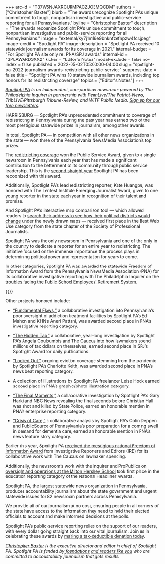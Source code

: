 +++
arc-id = "T37W5NJAXRCURMPACZJOEMQCDM"
authors = ["Christopher Baxter"]
blurb = "The awards recognize Spotlight PA’s unique commitment to tough, nonpartisan investigative and public-service reporting for all Pennsylvanians."
byline = "Christopher Baxter"
description = "The awards recognize Spotlight PA’s unique commitment to tough, nonpartisan investigative and public-service reporting for all Pennsylvanians."
image = "external/ky7j1m16e9bnknfzefnpzw4fcr.jpeg"
image-credit = "Spotlight PA"
image-description = "Spotlight PA received 10 statewide journalism awards for its coverage in 2021."
internal-budget = "For Spotlight PA site only re: PNA/SPJ awards"
internal-id = "SPLAWARDSXX2"
kicker = "Editor's Notes"
modal-exclude = false
no-index = false
published = 2022-05-02T05:00:00-04:00
slug = "spotlight-pa-2022-journalism-awards-redistricting-public-service"
suppress-date = false
title = "Spotlight PA wins 10 statewide journalism awards, including top honors for its redistricting coverage"
topics = ["Editor's Notes"]
+++

<a href="https://www.spotlightpa.org/"><i>Spotlight PA</i></a><i> is an independent, non-partisan newsroom powered by The Philadelphia Inquirer in partnership with PennLive/The Patriot-News, TribLIVE/Pittsburgh Tribune-Review, and WITF Public Media. </i><a href="https://www.spotlightpa.org/newsletters"><i>Sign up for our free newsletters</i></a><i>.</i>

HARRISBURG — Spotlight PA’s unprecedented commitment to coverage of redistricting in Pennsylvania during the past year has earned two of the most prestigious statewide prizes in journalism, among other awards.

In total, Spotlight PA — in competition with all other news organizations in the state — won three of the Pennsylvania NewsMedia Association’s top prizes.

The <a href="https://www.spotlightpa.org/topics/redistricting/">redistricting coverage</a> won the Public Service Award, given to a single newsroom in Pennsylvania each year that has made a significant contribution to the betterment of its community through public service leadership. This is the <a href="https://www.spotlightpa.org/news/2021/05/spotlight-pa-journalism-awards-mariner-east-coronavirus-business-waivers-diverse-source-database/">second straight year</a> Spotlight PA has been recognized with this award.

Additionally, Spotlight PA’s lead redistricting reporter, Kate Huangpu, was honored with The Lenfest Institute Emerging Journalist Award, given to one young reporter in the state each year in recognition of their talent and promise.

And Spotlight PA’s interactive map comparison tool — which allowed readers to <a href="https://www.spotlightpa.org/news/2021/12/pennsylvania-redistricting-house-senate-districts-lookup-tool/">search their address to see how their political districts would change</a> under the newly drawn maps — received first place in the Best Web Use category from the state chapter of the Society of Professional Journalists.

Spotlight PA was the only newsroom in Pennsylvania and one of the only in the country to dedicate a reporter for an entire year to redistricting. The initiative focused on the immense importance the process plays in determining political power and representation for years to come.

In other categories, Spotlight PA was awarded the statewide Freedom of Information Award from the Pennsylvania NewsMedia Association (PNA) for its collaborative investigative reporting with The Philadelphia Inquirer on the <a href="https://www.spotlightpa.org/series/the-psers-scandal/">troubles facing the Public School Employees’ Retirement System</a>.

{{<picture src="external/mf1j1jr6zdm2sd71xmge4rn3wm.jpeg" description="One of several illustrations by Spotlight PA freelancer Leise Hook, who took second place for graphic/photo illustration in Pennsylvania&#39;s annual statewide journalism awards." caption="One of several illustrations by Spotlight PA freelancer Leise Hook, who took second place for graphic/photo illustration in Pennsylvania&#39;s annual statewide journalism awards." credit="Leise Hook / For Spotlight PA">}} 

Other projects honored include:

- <a href="https://www.spotlightpa.org/series/fundamental-flaws/">“Fundamental Flaws,”</a> a collaborative investigation into Pennsylvania’s poor oversight of addiction treatment facilities by Spotlight PA’s Ed Mahon and KHN’s Aneri Pattani, was awarded second place in PNA’s investigative reporting category.

- <a href="https://www.spotlightpa.org/series/the-hidden-tab/">“The Hidden Tab,”</a> a collaborative, year-long investigation by Spotlight PA’s Angela Couloumbis and The Caucus into how lawmakers spend millions of tax dollars on themselves, earned second place in SPJ’s Spotlight Award for daily publications.

- <a href="https://www.spotlightpa.org/series/locked-out/">“Locked Out,”</a> ongoing eviction coverage stemming from the pandemic by Spotlight PA’s Charlotte Keith, was awarded second place in PNA’s news beat reporting category.

- A collection of illustrations by Spotlight PA freelancer Leise Hook earned second place in PNA’s graphic/photo illustration category.

- <a href="https://www.spotlightpa.org/series/the-final-moments/">“The Final Moments,”</a> a collaborative investigation by Spotlight PA’s Gary Harki and NBC News revealing the final seconds before Christian Hall was shot and killed by State Police, earned an honorable mention in PNA’s enterprise reporting category.

- <a href="https://www.spotlightpa.org/series/crisis-of-care/">“Crisis of Care,”</a> a collaborative analysis by Spotlight PA’s Colin Deppen and PublicSource of Pennsylvania’s poor preparation for a coming swell in demand for dementia care, earned an honorable mention in PNA’s news feature story category.

Earlier this year, Spotlight PA <a href="https://www.spotlightpa.org/news/2022/04/spotlight-pa-national-journalism-award-lawmaker-spending/">received the prestigious national Freedom of Information Award</a> from Investigative Reporters and Editors (IRE) for its collaborative work with The Caucus on lawmaker spending.

Additionally, the newsroom’s work with the Inquirer and ProPublica on <a href="https://www.spotlightpa.org/series/the-milton-hershey-school/">oversight and operations at the Milton Hershey School</a> took first place in the education reporting category of the National Headliner Awards.

Spotlight PA, the largest statewide news organization in Pennsylvania, produces accountability journalism about the state government and urgent statewide issues for 82 newsroom partners across Pennsylvania.

We provide all of our journalism at no cost, ensuring people in all corners of the state have access to the information they need to hold their elected officials to account and make informed decisions at the polls.

Spotlight PA’s public-service reporting relies on the support of our readers, with every dollar going straight back into our vital journalism. Join us in celebrating these awards by <a href="https://www.spotlightpa.org/donate">making a tax-deductible donation today</a>.

<a href="mailto:cbaxter@spotlightpa.org" target="_blank"><i>Christopher Baxter</i></a><i> is the executive director and editor in chief of Spotlight PA. Spotlight PA is funded by</i><a href="https://www.spotlightpa.org/support"><i> foundations</i></a><i> </i><a href="https://www.spotlightpa.org/support"><i>and readers like you</i></a><i> who are committed to accountability journalism that gets results.</i>
